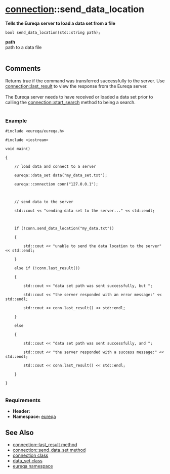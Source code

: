 # [connection](doc_connection.md)::send\_data\_location #

**Tells the Eureqa server to load a data set from a file**

```
bool send_data_location(std::string path);
```

**path**<br>
path to a data file<br>
<br>
<h2>Comments</h2>
Returns true if the command was transferred successfully to the server. Use <a href='doc_connection_last_result.md'>connection::last_result</a> to view the response from the Eureqa server.<br>
<br>
The Eureqa server needs to have received or loaded a data set prior to calling the <a href='doc_connection_start_search.md'>connection::start_search</a> method to being a search.<br>
<br>
<h3>Example</h3>
<pre><code>#include &lt;eureqa/eureqa.h&gt;<br>
#include &lt;iostream&gt;<br>
void main()<br>
{<br>
    // load data and connect to a server<br>
    eureqa::data_set data("my_data_set.txt");<br>
    eureqa::connection conn("127.0.0.1");<br>
<br>
    // send data to the server<br>
    std::cout &lt;&lt; "sending data set to the server..." &lt;&lt; std::endl;<br>
<br>
    if (!conn.send_data_location("my_data.txt"))<br>
    {<br>
        std::cout &lt;&lt; "unable to send the data location to the server" &lt;&lt; std::endl;<br>
    }<br>
    else if (!conn.last_result())<br>
    {<br>
        std::cout &lt;&lt; "data set path was sent successfully, but ";<br>
        std::cout &lt;&lt; "the server responded with an error message:" &lt;&lt; std::endl;<br>
        std::cout &lt;&lt; conn.last_result() &lt;&lt; std::endl;<br>
    }<br>
    else<br>
    {<br>
        std::cout &lt;&lt; "data set path was sent successfully, and ";<br>
        std::cout &lt;&lt; "the server responded with a success message:" &lt;&lt; std::endl;<br>
        std::cout &lt;&lt; conn.last_result() &lt;&lt; std::endl;<br>
    }<br>
}<br>
</code></pre>

<h3>Requirements</h3>
<ul><li><b>Header:</b> <eureqa/connection.h><br>
</li><li><b>Namespace:</b> <a href='doc_intro.md'>eureqa</a></li></ul>

<h2>See Also</h2>
<ul><li><a href='doc_connection_last_result.md'>connection::last_result method</a>
</li><li><a href='doc_connection_send_data_set.md'>connection::send_data_set method</a>
</li><li><a href='doc_connection.md'>connection class</a>
</li><li><a href='doc_data_set.md'>data_set class</a>
</li><li><a href='doc_intro.md'>eureqa namespace</a>